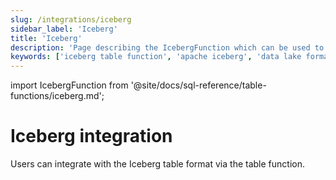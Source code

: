```yaml
---
slug: /integrations/iceberg
sidebar_label: 'Iceberg'
title: 'Iceberg'
description: 'Page describing the IcebergFunction which can be used to integrate ClickHouse with the Iceberg table format'
keywords: ['iceberg table function', 'apache iceberg', 'data lake format']
---
```


import IcebergFunction from '@site/docs/sql-reference/table-functions/iceberg.md';

# Iceberg integration

Users can integrate with the Iceberg table format via the table function. 

<IcebergFunction/>
